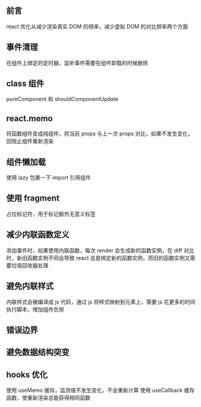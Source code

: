 ## 前言

react 优化从减少渲染真实 DOM 的频率，减少虚拟 DOM 的对比频率两个方面

## 事件清理

在组件上绑定的定时器，监听事件需要在组件卸载的时候删除

## class 组件

pureComponent 和 shouldComponentUpdate

## react.memo

将函数组件变成纯组件，将当前 props 与上一次 props 对比，如果不发生变化，回阻止组件重新渲染

## 组件懒加载

使用 lazy 包裹一下 import 引用组件

## 使用 fragment

占位标记符，用于标记额外无意义标签

## 减少内联函数定义

添加事件时，如果使用内联函数，每次 render 会生成新的函数实例，在 diff 对比时，新旧函数实例不同会导致 react 总是绑定新的函数实例，而旧的函数实例又需要垃圾回收器处理

## 避免内联样式

内联样式会被编译成 js 代码，通过 js 将样式映射到元素上，需要 js 花更多的时间执行脚本，增加组件负担

## 错误边界

## 避免数据结构突变

## hooks 优化

使用 useMemo 缓存，监测值不发生变化，不会重新计算
使用 useCallback 缓存函数，使重新渲染总能获得相同函数
